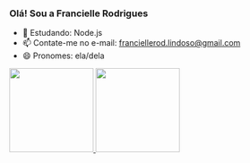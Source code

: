 ### Olá! Sou a Francielle Rodrigues
<!--
- 🔭 I’m currently working on ... -->
- 🌱 Estudando: Node.js
- 📫 Contate-me no e-mail: franciellerod.lindoso@gmail.com
- 😄 Pronomes: ela/dela

<div>
     <a href="https://github.com/franciellerl">
     <img height="150cm" src="https://github-readme-stats.vercel.app/api?username=franciellerl&show_icons=true&hide=prs&theme=merko"/>
     <img height="150cm" src="https://github-readme-stats.vercel.app/api/top-langs/?username=franciellerl&layout=compact&lang_count=16&&theme=merko"/>
</div>
